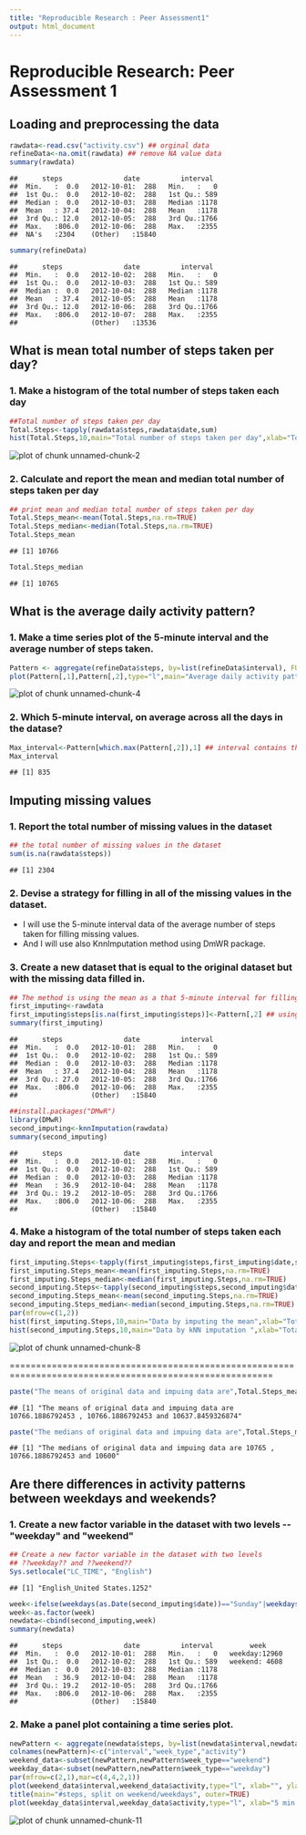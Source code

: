 ```yaml
---
title: "Reproducible Research : Peer Assessment1"
output: html_document
---
```


# Reproducible Research: Peer Assessment 1



## Loading and preprocessing the data


```r
rawdata<-read.csv("activity.csv") ## orginal data
refineData<-na.omit(rawdata) ## remove NA value data
summary(rawdata)
```

```
##      steps               date          interval   
##  Min.   :  0.0   2012-10-01:  288   Min.   :   0  
##  1st Qu.:  0.0   2012-10-02:  288   1st Qu.: 589  
##  Median :  0.0   2012-10-03:  288   Median :1178  
##  Mean   : 37.4   2012-10-04:  288   Mean   :1178  
##  3rd Qu.: 12.0   2012-10-05:  288   3rd Qu.:1766  
##  Max.   :806.0   2012-10-06:  288   Max.   :2355  
##  NA's   :2304    (Other)   :15840
```

```r
summary(refineData)
```

```
##      steps               date          interval   
##  Min.   :  0.0   2012-10-02:  288   Min.   :   0  
##  1st Qu.:  0.0   2012-10-03:  288   1st Qu.: 589  
##  Median :  0.0   2012-10-04:  288   Median :1178  
##  Mean   : 37.4   2012-10-05:  288   Mean   :1178  
##  3rd Qu.: 12.0   2012-10-06:  288   3rd Qu.:1766  
##  Max.   :806.0   2012-10-07:  288   Max.   :2355  
##                  (Other)   :13536
```

## What is mean total number of steps taken per day?

### 1. Make a histogram of the total number of steps taken each day


```r
##Total number of steps taken per day
Total.Steps<-tapply(rawdata$steps,rawdata$date,sum)
hist(Total.Steps,10,main="Total number of steps taken per day",xlab="Total Steps")
```

![plot of chunk unnamed-chunk-2](figure/unnamed-chunk-2.png) 

### 2. Calculate and report the mean and median total number of steps taken per day


```r
## print mean and median total number of steps taken per day
Total.Steps_mean<-mean(Total.Steps,na.rm=TRUE)
Total.Steps_median<-median(Total.Steps,na.rm=TRUE)
Total.Steps_mean
```

```
## [1] 10766
```

```r
Total.Steps_median
```

```
## [1] 10765
```

## What is the average daily activity pattern?

### 1. Make a time series plot of the 5-minute interval and the average number of steps taken.

```r
Pattern <- aggregate(refineData$steps, by=list(refineData$interval), FUN=mean)
plot(Pattern[,1],Pattern[,2],type="l",main="Average daily activity pattern",xlab="interval",ylab="average steps")
```

![plot of chunk unnamed-chunk-4](figure/unnamed-chunk-4.png) 

### 2. Which 5-minute interval, on average across all the days in the datase?


```r
Max_interval<-Pattern[which.max(Pattern[,2]),1] ## interval contains the maximum number of steps
Max_interval
```

```
## [1] 835
```

## Imputing missing values

### 1. Report the total number of missing values in the dataset

```r
## the total number of missing values in the dataset 
sum(is.na(rawdata$steps))
```

```
## [1] 2304
```

### 2. Devise a strategy for filling in all of the missing values in the dataset.

- I will use the 5-minute interval data of the average number of steps taken for filling missing values.
- And I will use also KnnImputation method using DmWR package.

### 3. Create a new dataset that is equal to the original dataset but with the missing data filled in.

```r
## The method is using the mean as a that 5-minute interval for filling
first_imputing<-rawdata
first_imputing$steps[is.na(first_imputing$steps)]<-Pattern[,2] ## using above pattern data
summary(first_imputing)
```

```
##      steps               date          interval   
##  Min.   :  0.0   2012-10-01:  288   Min.   :   0  
##  1st Qu.:  0.0   2012-10-02:  288   1st Qu.: 589  
##  Median :  0.0   2012-10-03:  288   Median :1178  
##  Mean   : 37.4   2012-10-04:  288   Mean   :1178  
##  3rd Qu.: 27.0   2012-10-05:  288   3rd Qu.:1766  
##  Max.   :806.0   2012-10-06:  288   Max.   :2355  
##                  (Other)   :15840
```

```r
##install.packages("DMwR")
library(DMwR)
second_imputing<-knnImputation(rawdata)
summary(second_imputing)
```

```
##      steps               date          interval   
##  Min.   :  0.0   2012-10-01:  288   Min.   :   0  
##  1st Qu.:  0.0   2012-10-02:  288   1st Qu.: 589  
##  Median :  0.0   2012-10-03:  288   Median :1178  
##  Mean   : 36.9   2012-10-04:  288   Mean   :1178  
##  3rd Qu.: 19.2   2012-10-05:  288   3rd Qu.:1766  
##  Max.   :806.0   2012-10-06:  288   Max.   :2355  
##                  (Other)   :15840
```

### 4. Make a histogram of the total number of steps taken each day and report the mean and median


```r
first_imputing.Steps<-tapply(first_imputing$steps,first_imputing$date,sum)
first_imputing.Steps_mean<-mean(first_imputing.Steps,na.rm=TRUE)
first_imputing.Steps_median<-median(first_imputing.Steps,na.rm=TRUE)
second_imputing.Steps<-tapply(second_imputing$steps,second_imputing$date,sum)
second_imputing.Steps_mean<-mean(second_imputing.Steps,na.rm=TRUE)
second_imputing.Steps_median<-median(second_imputing.Steps,na.rm=TRUE)
par(mfrow=c(1,2))
hist(first_imputing.Steps,10,main="Data by imputing the mean",xlab="Total Steps")
hist(second_imputing.Steps,10,main="Data by kNN imputation ",xlab="Total Steps")
```

![plot of chunk unnamed-chunk-8](figure/unnamed-chunk-8.png) 

========================================================================================================

```r
paste("The means of original data and impuing data are",Total.Steps_mean,",",first_imputing.Steps_mean,"and",second_imputing.Steps_mean)
```

```
## [1] "The means of original data and impuing data are 10766.1886792453 , 10766.1886792453 and 10637.8459326874"
```

```r
paste("The medians of original data and impuing data are",Total.Steps_median,",",first_imputing.Steps_median,"and",second_imputing.Steps_median)
```

```
## [1] "The medians of original data and impuing data are 10765 , 10766.1886792453 and 10600"
```

## Are there differences in activity patterns between weekdays and weekends?


### 1. Create a new factor variable in the dataset with two levels -- "weekday" and "weekend"


```r
## Create a new factor variable in the dataset with two levels 
## ??weekday?? and ??weekend?? 
Sys.setlocale("LC_TIME", "English")
```

```
## [1] "English_United States.1252"
```

```r
week<-ifelse(weekdays(as.Date(second_imputing$date))=="Sunday"|weekdays(as.Date(second_imputing$date))=="Saturday","weekend","weekday")
week<-as.factor(week)
newdata<-cbind(second_imputing,week)
summary(newdata)
```

```
##      steps               date          interval         week      
##  Min.   :  0.0   2012-10-01:  288   Min.   :   0   weekday:12960  
##  1st Qu.:  0.0   2012-10-02:  288   1st Qu.: 589   weekend: 4608  
##  Median :  0.0   2012-10-03:  288   Median :1178                  
##  Mean   : 36.9   2012-10-04:  288   Mean   :1178                  
##  3rd Qu.: 19.2   2012-10-05:  288   3rd Qu.:1766                  
##  Max.   :806.0   2012-10-06:  288   Max.   :2355                  
##                  (Other)   :15840
```

### 2. Make a panel plot containing a time series plot.


```r
newPattern <- aggregate(newdata$steps, by=list(newdata$interval,newdata$week), FUN=mean)
colnames(newPattern)<-c("interval","week_type","activity")
weekend_data<-subset(newPattern,newPattern$week_type=="weekend")
weekday_data<-subset(newPattern,newPattern$week_type=="weekday")
par(mfrow=c(2,1),mar=c(4,4,2,1))
plot(weekend_data$interval,weekend_data$activity,type="l", xlab="", ylab="no of steps", main="weekend",col="blue")
title(main="#steps, split on weekend/weekdays", outer=TRUE)    
plot(weekday_data$interval,weekday_data$activity,type="l", xlab="5 min interval", ylab="no of steps", main="weekday",col="blue")
```

![plot of chunk unnamed-chunk-11](figure/unnamed-chunk-11.png) 

